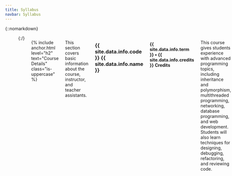 ```yaml
---
title: Syllabus
navbar: Syllabus
---
```


{::nomarkdown}
<div class="columns hidden-print">
  <div class="column">
    <p>This syllabus is similar to a contract between students and the instructor, and as such it is quite long (with many sections required by the university). A few key points from this syllabus are highlighted here:</p>

    <ul>
      <li>Use <a href="{{ site.data.info.links.piazza.link }}">Piazza</a> for all course communication. (See: <a href="#{{ "Communication Policy" | slugify }}">Communication Policy</a>)

      <li>You should be stuck for an hour on a problem before seeking help, but you should definitely seek help if you have been stuck for an hour. (See: <a href="#{{ "Getting Help" | slugify }}">Getting Help</a>)

      <li>Do not cheat. This includes working too closely with your classmates or the CS tutors.
      (See: <a href="#{{ "Cheating Policy" | slugify }}">Cheating Policy</a>)

      <li>You must pass at least one exam to avoid an automatic F in this class.
      (See: <a href="#{{ "Pass Requirements" | slugify }}">Pass Requirements</a>)

      <li>You must make enough progress on projects to avoid an automatic F in this class.
      (See: <a href="#{{ "Pass Requirements" | slugify }}">Pass Requirements</a>)

      <li>Treat this class like a part-time job and plan to spend 10 to 20 hours coding per week outside of class.
      (See: <a href="#{{ "Credit Hour Policy" | slugify }}">Credit Hour Policy</a>)

    </ul>

    <p>Students are still required to read through the entire syllabus below.</p>

  </div>

  <div class="column is-narrow">
    <div class="box">
      <strong>Table of Contents</strong>

      <p>
        <a href="#{{ "Basic Information" | slugify }}">Basic Information</a><br/>
        <a href="#{{ "Course Requirements" | slugify }}">Course Requirements</a><br/>
        <a href="#{{ "Course Policies" | slugify }}">Course Policies</a><br/>
        <a href="#{{ "University Policies" | slugify }}">University Policies</a>
      </p>
    </div>
  </div>
</div>
{:/}

{% include anchor.html level="h2" text="Course Details" class="is-uppercase" %}

This section covers basic information about the course, instructor, and teacher assistants.

<h3 class="title">{{ site.data.info.code }} {{ site.data.info.name }}</h3>
<h4 class="subtitle has-text-weight-light">{{ site.data.info.term }} &bull; {{ site.data.info.credits }} Credits</h4>

This course gives students experience with advanced programming topics, including inheritance and polymorphism, multithreaded programming, networking, database programming, and web development. Students will also learn techniques for designing, debugging, refactoring, and reviewing code.

<p>
  <a href="https://www.usfca.edu/catalog/course/212-software-development" class="button is-link">
    <span class="icon is-small">
      <i class="fas fa-book"></i>
    </span>
    <span>CS 212 Course Catalog</span>
  </a>
</p>

{% include anchor.html level="h3" text="Lecture Sections" %}

The class times for {{ site.data.info.code }} are:

<div class="columns">
  {% for element in site.data.syllabus.lectures %}
  <div class="column is-narrow">
    <strong>{{ element.label }}</strong><br/>
    {% include items.html items=element.items %}
  </div>
  {% endfor %}
</div>

Class time will consist of traditional lectures, live coding sessions, quizzes, discussions, guest speakers, and more.

{% include anchor.html level="h3" text="Lab Sessions" %}

Students should plan to attend one lab session per week. The lab sessions are:

<div class="columns">
  {% for element in site.data.syllabus.labs %}
  <div class="column is-narrow">
    <strong>{{ element.label }}</strong><br/>
    {% include items.html items=element.items %}
  </div>
  {% endfor %}
</div>

Lab sessions give students an additional opportunity to interact with teacher assistants and meet with the instructor for one-on-one code reviews.

{% include anchor.html level="h3" text="Instructor" %}

The course instructor and office hours will be as follows:

<div class="columns">
  {% for element in site.data.syllabus.instructor %}
  <div class="column is-narrow">
    <div class="box">
      <!-- nested columns for profile photo -->
      <div class="columns is-mobile is-variable is-1">
        {% if element.image %}
        <div class="column is-narrow">
          <div class="image is-64x64">
            <img class="is-rounded" src="{{ element.image | relative_url }}">
          </div>
        </div>
        {% endif %}

        <div class="column">
          <strong>{{ element.label }}</strong><br/>
          {% include items.html items=element.items %}
        </div>
      </div> <!-- end nested columns -->
    </div>
  </div>
  {% endfor %}
</div>

See the [Communication Policy](#{{ "Communication Policy" | slugify }}) for how to contact the instructor and teacher assistants.

{% include anchor.html level="h3" text="Teacher Assistants" %}

The teacher assistant(s) assigned to this course are:

<div class="columns">
  {% for element in site.data.syllabus.assistants %}
  <div class="column is-narrow">
    <div class="box">
      <!-- nested columns for profile photo -->
      <div class="columns is-mobile is-variable is-1">
        {% if element.image %}
        <div class="column is-narrow">
          <div class="image is-64x64">
            <img class="is-rounded" src="{{ element.image | relative_url }}">
          </div>
        </div>
        {% endif %}

        <div class="column">
          <strong>{{ element.label }}</strong><br/>
          {% include items.html items=element.items %}
        </div>
      </div> <!-- end nested columns -->
    </div>
  </div>
  {% endfor %}
</div>

See the [Communication Policy](#{{ "Communication Policy" | slugify }}) for how to contact the instructor and teacher assistants.

{% include anchor.html level="h3" text="Prerequisites" %}

Students must have completed [CS 112 Introduction to Computer Science II](https://www.usfca.edu/catalog/course/112-introduction-computer-science-ii) and [CS 245 Data Structures and Algorithms](https://www.usfca.edu/catalog/course/245-data-struct-algorithms) with grades of C or better before taking this class.

{% include anchor.html level="h3" text="Learning Outcomes" %}

At the end of this course, students should be able to:

  {% for outcome in site.data.syllabus.learning_outcomes -%}
  - {{ outcome }}
  {% endfor %}

Assessment of these outcomes will be done by a combination of quizzes, exams, homework, projects, and code review. See [Course Requirements](#{{ "Course Requirements" | slugify }}) below for details.

{% include anchor.html level="h3" text="Required Materials" %}

This course utilizes freely-available resources and software. Students will need to create a [free Github account](https://github.com/join) for this course. There are no required books.

{% include anchor.html level="h3" text="Important Dates" %}

The following are important dates and deadlines for the course. These dates are fixed (i.e. they should *not* change as the semester progresses).

<table class="table is-hoverable" style="width: auto;">
  <thead>
    <tr>
      <th>Date</th>
      <th>Description</th>
    </tr>
  </thead>

  <tbody>
    {% assign sorted_dates = site.data.syllabus.important_dates | sort: 'date' %}
    {% for element in sorted_dates %}
    <tr>
      <td>
        <tt>
          {{ element.date | date: '%a %m/%d' }}
          {% if element.stop %}
          &ndash;<br/>
          {{ element.stop | date: '%a %m/%d' }}
          {% endif %}
        </tt>
      </td>
      <td>
        {% if element.icon %}
        <i class="fa-fw {{ element.icon }}{% if element.type %} has-text-{{ element.type }}{% endif %}"></i>
        {% endif %}
        {% if element.link %}
        <a href="{{ element.link }}">
          {{ element.text }}
        </a>
        {% else %}
        <span>
          {{ element.text }}
        </span>
        {% endif %}

        {% if element.info %}
        <br/>
        <small class="has-text-grey">
          {{ element.info }}
        </small>
        {% endif %}
      </td>
    </tr>
    {% endfor %}
  </tbody>
</table>

See the [Schedule]({{ "/schedule.html" | relative_url }}) for the latest weekly schedule.

<hr>

{% include anchor.html level="h2" text="Course Requirements" class="is-uppercase" %}

This section covers how the learning outcomes for this course will be assessed. This course will be a hybrid flipped classroom, with an emphasis on mastery learning. The majority of the grade will be derived from projects and exams. See the following subsections for details.

{% include anchor.html level="h3" text="Pass Requirements" %}

To ensure students are meeting the [learning outcomes](#{{ "Learning Outcomes" | slugify }}) for this course, students must meet the following minimum requirements to receive a non-failing grade (D- or higher) in this course:

  - **Exam Pass Requirement:** Students must receive a C letter grade or higher on at least one exam (including retakes).

  - **Project Pass Requirement 1:** Students must pass project 1 functionality, project 1 code review, and project 2 functionality by the project cutoff 1 deadline.

  - **Project Pass Requirement 2:** Students must pass project 2 code review and project 3 functionality by the project cutoff 2 deadline.

**Failure to meet 1 or more of the following requirements will result in an automatic F letter grade for this course, regardless of what your current letter grade is in Canvas.**
{:.has-text-danger}

If students are concerned about not meeting one or more of these requirements by the withdraw deadline, they are encouraged to withdraw from the class to avoid the F letter grade on their transcripts. Note, however, that a W (withdraw) counts as an attempt and CS majors and minors have restrictions on how many times they may attempt CS courses.

Meeting the pass requirements does not guarantee a passing grade. See the [Grade Breakdown](#{{ "Grade Breakdown" | slugify }}) section below for how the final grade will be calculated.

{% include anchor.html level="h3" text="Grade Breakdown" %}

If the [pass requirements](#{{ "Pass Requirements" | slugify }}) are met, then the final grade will be calculated as follows:

<table class="table is-hoverable" style="width: auto;">
  <thead>
    <tr>
      <th>Category</th>
      <th>Percent</th>
    </tr>
  </thead>

  <tbody>
    {% for element in site.data.syllabus.grade_breakdown %}
    <tr>
      <td>
        <a href="{{ element.link }}">
          {{ element.text }}
        </a>
      </td>

      <td class="has-text-right">
        {{ element.value}}%
      </td>
    </tr>
    {% endfor %}

  </tbody>
</table>

Each of these categories are described more below.

{% include anchor.html level="h4" text="Participation" %}

Participation includes pass/fail assignments such as participating in surveys, discussions on Piazza, in-class exercises, attending labs, lab exercises, and participating in other on-campus or off-campus CS events. *Late submissions are not accepted for participation assignments.*{:.has-text-danger}

{% include anchor.html level="h4" text="Quizzes" %}

Quizzes are sometimes given unannounced at the start of class, but students will often be given an opportunity to retake those quizzes. Quizzes will be conducted on [Canvas]({{ site.data.info.links.canvas.link }}), and the answers will automatically be released after the quiz deadline. Because of this, *late submissions are not accepted for quizzes.*{:.has-text-danger}

{% include anchor.html level="h4" text="Exams" %}

There will be two exams. The exams are *not* comprehensive. Each exam will have a retake opportunity where students may earn back a small fraction of the points missed on the original attempt. See [Important Dates](#{{ "Important Dates" | slugify }}) for the exact exam and exam retake dates.

Instead of a final exam, students will have a final project graded during finals week. A signup sheet will be posted towards the end of the semester. If you have travel plans during finals week, please confirm your travel dates first with the instructor.

Students must receive a C letter grade or higher on at least one exam (including retakes). See the [Pass Requirements](#{{ "Pass Requirements" | slugify }}) for more.

{% include anchor.html level="h4" text="Homework" %}

Homework programming assignments are assigned on a semi-weekly basis, and usually due the following week. Students may work on these assignments during their lab session, allowing them to get immediate help from the teacher assistants.

Homework will receive a late deduction if submitted after the deadline as follows:

  - &ndash;10% deduction for homework submitted 15 minutes to 24 hours after the deadline
  - &ndash;20% deduction for homework submitted 24 hours to 48 hours after the deadline

*Homework submitted over 48 hours after the deadline will not be graded.*{:.has-text-danger} However, students may request extra credit opportunities on [Piazza]({{ site.data.info.links.piazza.link }}) The lowest homework grade will also be dropped at the end of the semester.

{% include anchor.html level="h4" text="Projects" %}

Programming projects place an emphasis on code quality&mdash;it is not enough to achieve correct results. Each project must pass several functionality tests and then undergo multiple rigorous code reviews checking for specific criteria, such as proper encapsulation and generalization, efficiency, and maintainability.

We use a **mastery learning** approach with projects: students must perfect the current project before moving on to the next project. The final project grade will depend on when and how many projects are completed.

Each project grade is split into two components: functionality (evaluated with automated software tests) and design (evaluated with one-on-one code reviews). The project functionality must be passed before the code review may be passed, students must pass code review for each project sequentially, and may only have one review appointment per week.

There are only 2 hard deadlines for projects: the project cutoff 1 deadline before the withdraw deadline, and the project cutoff 2 deadline at the end of the semester. See the [Pass Requirements](#{{ "Pass Requirements" | slugify }}) for details.

{% include anchor.html level="h3" text="Grading Scales" %}

The following is the grading scale mapping percentage to letter grade and GPA for this course. Please keep in mind that the [Pass Requirements](#{{ "Pass Requirements" | slugify }}) must be met to avoid an automatic F letter grade.

<table class="table is-hoverable" style="width: auto;">
  <thead>
    <tr>
      <th colspan="3" class="has-text-centered">Letter</th>
      <th>GPA</th>
    </tr>
  </thead>
  <tbody>
    {% assign prior = 100 %}
    {% for element in site.data.syllabus.grade_scale %}
    <tr {% if element.points < 2.0 %}class="has-text-danger"{% endif %}>
      <td class="has-text-right">{{ element.cutoff }}% &leq;</td>
      <td>{{ element.letter }}</td>
      <td>&lt; {{ prior }}%</td>
      <td class="has-text-centered">{{ element.points }}</td>
      {% assign prior = element.cutoff %}
    </tr>
    {% endfor %}
  </tbody>
</table>

Non-passing grades are <span class="has-text-danger">highlighted in red</span>. See the [Undergraduate Regulations](https://www.usfca.edu/catalog/regulations/student) for more about letter grades and GPA.

<hr>

{% include anchor.html level="h2" text="Course Policies" class="is-uppercase" %}

This section includes miscellaneous policies specific to this course, including communication, attendance, credit hours, cheating, and more. These policies are *in addition* to the standard USF policies included later.

{% include anchor.html level="h3" text="Communication Policy" %}

Most course-related communication will be handled using [Piazza]({{ site.data.info.links.piazza.link }})&mdash;a FERPA-compliant Q&amp;A platform that supports public, anonymous, and private posts. When making posts on Piazza, please keep the following in mind:

  - Make a **public post** when appropriate. This lets us answer questions once for all students. You can **post anonymously** if you are uncomfortable with attaching your name to a post or a response. When posting anonymously, your classmates will not be able to see your identity, but instructors will still be able to see your name (necessary to give you credit for participation and ensure everyone is following the code of conduct).

  - Do not post code on Piazza. If you have a question regarding your specific code, please commit and push your code to your GitHub repository and [post a link](https://help.github.com/en/articles/creating-a-permanent-link-to-a-code-snippet). That ensures only those with access to your repository (instructor and teacher assistants) will see your code.

  - Make posts regarding grades or specific solutions **private** to the instructor and teacher assistants. When making private posts, they should always be marked as visible by both the instructor and teacher assistants so there is no confusion.

In addition to [Piazza]({{ site.data.info.links.piazza.link }}), the instructor will also use [Canvas]({{ site.data.info.links.canvas.link }}) to notify students of missing assignments or warn about low grades. Both the instructor and teacher assistants will use [Github]({{ site.data.info.links.github.link }}) for project-related communication. You may also ask for help in-person during office hours, lectures, or lab sessions. These are the *only* officially approved channels of communication for contacting the instructor or teacher assistants.

**Under no circumstances should you reach out to the teacher assistants via any unapproved communication channel.**{:.has-text-danger .has-text-weight-normal} Instructors and teacher assistants must provide all students equal opportunity for course-related help. Using unapproved communication channels creates an unfair advantage over other students and will be treated as a violation of the [Student Conduct Code](https://myusf.usfca.edu/fogcutter).

*For example, it is appropriate to use text messages to invite a teacher assistant to lunch as friends. It is NOT appropriate to start asking that teacher assistant questions about the course during that lunch! It is also NOT appropriate to directly text message course-related questions to that teacher assistant, even if you are friends and were able to get help from them before. You can, however, ask that teacher assistant for help during official office hours.*
{:.has-text-grey .is-size-7}

{% include anchor.html level="h3" text="Announcements Policy" %}

All announcements will be posted on [Piazza]({{ site.data.info.links.piazza.link }}). All students are expected to enroll in Piazza and monitor the announcements in a timely manner. This includes any changes to the lecture, lab, office hour, or deadline schedule.

{% include anchor.html level="h3" text="Attendance Policy" %}

Students are expected to be on-time to all classes to minimize disruption. Attendance is mandatory for all exams, quizzes, guest speakers, and in-class exercises. Exam dates will be posted on the course schedule.

Attendance is mandatory for all one-on-one code review appointments. Students must be on-time to these appointments. If a student arrives more than 5 minutes late, the appointment will be canceled. *Students risk a grade penalty for repeated canceled or missed appointments.*{:.has-text-danger}

{% include anchor.html level="h3" text="Credit Hour Policy" %}

All courses must comply with the [Credit Hour Policy](https://myusf.usfca.edu/sites/default/files/usf_credit_hour_policy_0.pdf), which states:

> One unit of credit in lecture, seminar, and discussion work should approximate one hour of direct faculty instruction and a minimum of two hours of out-of-class student work per week through one 15-week semester.

As this is a 4 credit course, students must spend a **minimum** of 8 hours of out-of-class work per week to earn a passing (D&ndash; or higher) letter grade. To earn a C or higher letter grade (as required for the CS major), students should expect to spend closer to **10 to 20 hours per week** on projects, homework, and participation assignments.

*Think of this class like a part-time job. If you do not put in the time, you will not make it to the final project. Many students do not pass due to poor time management!*{:.has-text-grey .is-size-7}

{% include anchor.html level="h3" text="Cheating Policy" %}

All students are expected to know and adhere to the University's [Honor Code](https://myusf.usfca.edu/academic-integrity/). In short, students must never represent another person's work as their own. Examples of honor code violations include (but are not limited to):

  - Copying and pasting code (especially without attribution) from the web
  - Copying from another student (past or current)
  - Having anyone other than yourself complete your work (including tutors)
  - Working too closely with others such that your code no longer represents an individual contribution
  - Sharing your solutions with others (either directly or indirectly)

Keep in mind that unauthorized collaboration or discussion that results in the same or very similar code indicates that you have not placed enough independent work into your submission and is a violation of the honor code, regardless of whether you directly copied any code!

**Flagrant or repeat violations of the honor code will result in an F in the course, [a report to the Academic Integrity Committee (AIC)](https://myusf.usfca.edu/academic-integrity/review-process), and a report to the Dean.**{:.has-text-danger} At the discretion of the instructor, a less severe penalty may be imposed for minor or first offenses. This is at the sole discretion of the instructor and any violation may result in an F in the course.

{% include anchor.html level="h3" text="Policy Exceptions" %}

Exceptions to most course policies are made only in the case of verifiable exceptional circumstances. This includes medical emergencies, mental health and well-being crises, or family-related emergencies. Extensions must be arranged prior to the original deadline unless in case of extreme emergency (such as an emergency room visit).

*Have travel plans for a family event (such as a wedding or graduation) or academic/professional conference (such as Grace Hopper or an internship interview)? Contact the instructor ahead of time to make arrangements. Keep in mind you will likely be asked to submit assignments early versus getting an extension. Please note exceptions will not be made for other events (such as concerts, comic cons, and so on).*
{:.has-text-grey .is-size-7}


{% include anchor.html level="h3" text="Getting Help" %}

A good rule of thumb is to seek help after you have been stuck for an hour. There are many ways to get help with this class:

  - Ask questions on [Piazza]({{ site.data.info.links.piazza.link }}). Most questions receive a response in under 24 hours (sometimes within 30 minutes). You may figure out your problem before you get a response, but then you can delete your question or mark it as solved.

  - Ask questions during the instructor office hours. Office hours are first-come first-serve and there is lots of seating (including power outlets for charging).

  - Ask the teacher assistants for help during lab sessions or their office hours. All of the teacher assistants for this course took CS 212 previously with Professor Engle.

  - Ask a tutor for help at the [CS Tutoring Center](http://tutoringcenter.cs.usfca.edu/). Many of the tutors took CS 212 previously (and many of them also took it with Professor Engle). However, even tutors that did not take CS 212 may be able to help. Sometimes, it just helps to talk about your code with someone (see [rubber duck debugging](https://en.wikipedia.org/wiki/Rubber_duck_debugging)).

  - Ask your classmates for high-level help or hints, but be careful! To avoid violating the cheating policy and honor code, make sure you never share code with your classmates or look at the code of your classmates.

If you are feeling generally overwhelmed (including emotionally) and need advice, do not hesitate to reach out to the instructor. Since office hours can be crowded at times, you are welcome to schedule an appointment with the instructor via [Piazza]({{ site.data.info.links.piazza.link }}) to chat in private.

<hr>

{% include anchor.html level="h2" text="University Policies" class="is-uppercase" %}

This section includes the standard abridged University policies and legal declarations that apply to all courses. Visit the linked websites for more details.

{% include anchor.html level="h3" text="Students with Disabilities" %}

If you are a student with a disability or disabling condition, or if you think you may have a disability, please contact [USF Student Disability Services (SDS)](https://myusf.usfca.edu/sds) for information about accommodations.

{% include anchor.html level="h3" text="Behavioral Expectations" %}

All students are expected to behave in accordance with the [Student Conduct Code](https://myusf.usfca.edu/fogcutter) and other University policies.

{% include anchor.html level="h3" text="Academic Integrity" %}

USF upholds the standards of honesty and integrity from all members of the academic community. All students are expected to know and adhere to the University's [Honor Code](https://myusf.usfca.edu/academic-integrity/).

{% include anchor.html level="h3" text="Counseling and Psychological Services (CAPS)" %}

CAPS provides confidential, free [counseling](https://myusf.usfca.edu/student-health-safety/caps) to student members of our community.

{% include anchor.html level="h3" text="Confidentiality, Mandatory Reporting, and Sexual Assault" %}

For information and resources regarding sexual misconduct or assault visit the [Title IX](https://myusf.usfca.edu/TITLE-IX) coordinator or USF's [Callisto website](http://usfca.callistocampus.org/).
